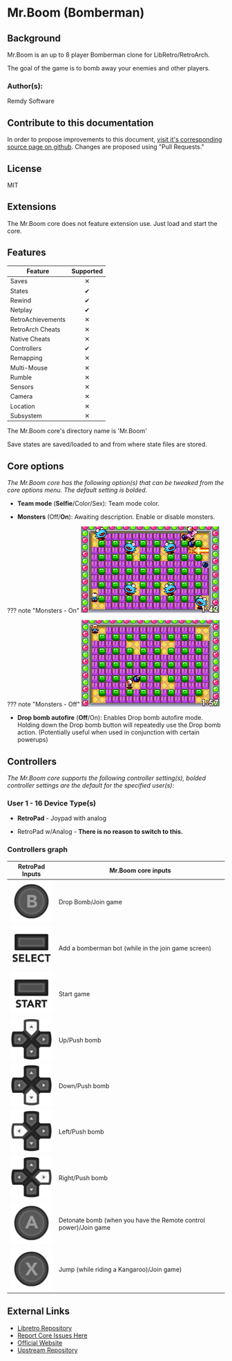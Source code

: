 # Mr.Boom (Bomberman)

## Background

Mr.Boom is an up to 8 player Bomberman clone for LibRetro/RetroArch.

The goal of the game is to bomb away your enemies and other players.

### Author(s):

Remdy Software

## Contribute to this documentation

In order to propose improvements to this document, [visit it's corresponding source page on github](https://github.com/libretro/docs/tree/master/docs/library/mr_boom.md). Changes are proposed using "Pull Requests."

## License

MIT

## Extensions

The Mr.Boom core does not feature extension use. Just load and start the core.

## Features

| Feature           | Supported |
|-------------------|:---------:|
| Saves             | ✕         |
| States            | ✔         |
| Rewind            | ✔         |
| Netplay           | ✔         |
| RetroAchievements | ✕         |
| RetroArch Cheats  | ✕         |
| Native Cheats     | ✕         |
| Controllers       | ✔         |
| Remapping         | ✕         |
| Multi-Mouse       | ✕         |
| Rumble            | ✕         |
| Sensors           | ✕         |
| Camera            | ✕         |
| Location          | ✕         |
| Subsystem         | ✕         |

The Mr.Boom core's directory name is 'Mr.Boom'

Save states are saved/loaded to and from where state files are stored.

## Core options

*The Mr.Boom core has the following option(s) that can be tweaked from the core options menu. The default setting is bolded.*

- **Team mode** (**Selfie**/Color/Sex): Team mode color.

- **Monsters** (Off/**On**): Awaiting description. Enable or disable monsters.

??? note "Monsters - On"
	![](../image/core/mr_boom/monsters_on.png)

??? note "Monsters - Off"
	![](../image/core/mr_boom/monsters_off.png)

- **Drop bomb autofire** (**Off**/On): Enables Drop bomb autofire mode. Holding down the Drop bomb button will repeatedly use the Drop bomb action. (Potentially useful when used in conjunction with certain powerups)

## Controllers

*The Mr.Boom core supports the following controller setting(s), bolded controller settings are the default for the specified user(s):*

### User 1 - 16 Device Type(s)

* **RetroPad** - Joypad with analog

* RetroPad w/Analog - **There is no reason to switch to this.**

### Controllers graph

| RetroPad Inputs                                | Mr.Boom core inputs |
|------------------------------------------------|---------------------|
| ![](../image/retropad/retro_b.png)             | Drop Bomb/Join game                         |
| ![](../image/retropad/retro_select.png)        | Add a bomberman bot (while in the join game screen)                         |
| ![](../image/retropad/retro_start.png)         | Start game                         |
| ![](../image/retropad/retro_dpad_up.png)       | Up/Push bomb                         |
| ![](../image/retropad/retro_dpad_down.png)     | Down/Push bomb                         |
| ![](../image/retropad/retro_dpad_left.png)     | Left/Push bomb                         |
| ![](../image/retropad/retro_dpad_right.png)    | Right/Push bomb                         |
| ![](../image/retropad/retro_a.png)             | Detonate bomb (when you have the Remote control power)/Join game                         |
| ![](../image/retropad/retro_x.png)             | Jump (while riding a Kangaroo)/Join game)                         |

## External Links

* [Libretro Repository](https://github.com/libretro/mrboom-libretro)
* [Report Core Issues Here](https://github.com/libretro/libretro-meta)
* [Official Website](http://mrboom.mumblecore.org/)
* [Upstream Repository](https://github.com/Javanaise/mrboom-libretro)